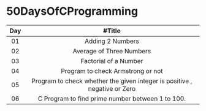 # 50DaysOfCProgramming

| Day |                                  #Title                                   |
| :-: | :-----------------------------------------------------------------------: |
| 01  |                             Adding 2 Numbers                              |
| 02  |                         Average of Three Numbers                          |
| 03  |                           Factorial of a Number                           |
| 04  |                     Program to check Armstrong or not                     |
| 05  | Program to check whether the given integer is positive , negative or Zero |
| 06  |             C Program to find prime number between 1 to 100.              |
